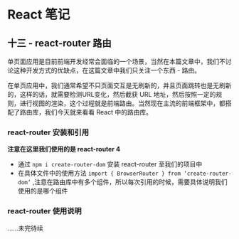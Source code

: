 # React 笔记

## 十三 - react-router 路由

单页面应用是目前前端开发经常会面临的一个场景，当然在本篇文章中，我们不讨论这种开发方式的优缺点，在这篇文章中我们只关注一个东西 - 路由。

在单页应用中，我们通常希望不只页面交互是无刷新的，并且页面跳转也是无刷新的，这样的话，就需要检测URL变化，然后截获 URL 地址，然后按照一定的规则，进行视图的渲染，这个过程就是前端路由。当然现在主流的前端框架中，都搭配了路由库，我们今天就来看看 React 中的路由库。

### react-router 安装和引用
**注意在这里我们使用的是 react-router 4**

- 通过 `npm i create-router-dom` 安装 react-router 至我们的项目中
- 在具体文件中的使用方法 `import { BrowserRouter } from ‘create-router-dom’` ,注意在路由库中有多个组件，所以每次引用的时候，需要具体说明我们使用的是哪个组件

### react-router 使用说明

……未完待续

